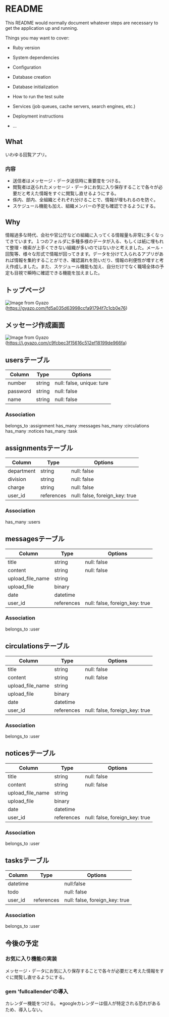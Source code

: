 # README

This README would normally document whatever steps are necessary to get the
application up and running.

Things you may want to cover:

* Ruby version

* System dependencies

* Configuration

* Database creation

* Database initialization

* How to run the test suite

* Services (job queues, cache servers, search engines, etc.)

* Deployment instructions

* ...

## What
いわゆる回覧アプリ。
### 内容
* 送信者はメッセージ・データ送信時に重要度をつける。
* 閲覧者は送られたメッセージ・データにお気に入り保存することで各々が必要だと考えた情報をすぐに閲覧し直せるようにする。
* 係内、部内、全組織とそれぞれ分けることで、情報が埋もれるのを防ぐ。
* スケジュール機能も加え、組織メンバーの予定も確認できるようにする。

## Why
情報過多な時代、会社や官公庁などの組織に入ってくる情報量も非常に多くなってきています。１つのフォルダに多種多様のデータが入る、もしくは紙に埋もれて整理・検索が上手くできない組織が多いのではないかと考えました。メール・回覧等、様々な形式で情報が回ってきます。データを分けて入られるアプリがあれば情報を集約することができ、確認漏れを防いだり、情報の利便性が増すと考え作成しました。また、スケジュール機能も加え、自分だけでなく職場全体の予定も目視で瞬時に確認できる機能を加えました。

## トップページ
![Image from Gyazo](https://gyazo.com/fd5a035d63998ccfa91794f7c1cb0e76.png)
(https://gyazo.com/fd5a035d63998ccfa91794f7c1cb0e76)

## メッセージ作成画面
![Image from Gyazo](https://i.gyazo.com/c9fcbec3f15616c512ef18199de966fa.gif)
(https://i.gyazo.com/c9fcbec3f15616c512ef18199de966fa)

## usersテーブル
|Column|Type|Options|
|------|----|-------|
|number|string|null: false, unique: ture|
|password|string|null: false|
|name|string|null: false|
### Association
belongs_to :assignment
has_many :messages
has_many :circulations
has_many :notices
has_many :task

## assignmentsテーブル
|Column|Type|Options|
|------|----|-------|
|department|string|null: false|
|division|string|null: false|
|charge|string|null: false|
|user_id|references|null: false, foreign_key: true|
### Association
has_many :users

## messagesテーブル
|Column|Type|Options|
|------|----|-------|
|title|string|null: false|
|content|string|null: false|
|upload_file_name|string|
|upload_file|binary|
|date|datetime|
|user_id|references|null: false, foreign_key: true|
### Association
belongs_to :user

## circulationsテーブル
|Column|Type|Options|
|------|----|-------|
|title|string|null: false|
|content|string|null: false|
|upload_file_name|string|
|upload_file|binary|
|date|datetime|
|user_id|references|null: false, foreign_key: true|
### Association
belongs_to :user

## noticesテーブル
|Column|Type|Options|
|------|----|-------|
|title|string|null: false|
|content|string|null: false|
|upload_file_name|string|
|upload_file|binary|
|date|datetime|
|user_id|references|null: false, foreign_key: true|
### Association
belongs_to :user

## tasksテーブル
|Column|Type|Options|
|------|----|-------|
|datetime||null:false|
|todo||null: false|
|user_id|references|null: false, foreign_key: true|
### Association
belongs_to :user

## 今後の予定

### お気に入り機能の実装
メッセージ・データにお気に入り保存することで各々が必要だと考えた情報をすぐに閲覧し直せるようにする。

### gem 'fullcallender'の導入
カレンダー機能をつける。
※googleカレンダーは個人が特定される恐れがあるため、導入しない。